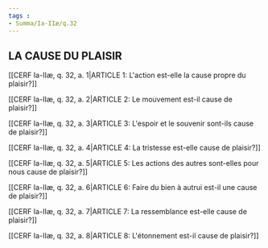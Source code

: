 ```yaml
---
tags : 
- Summa/Ia-IIæ/q.32
---
```


## LA CAUSE DU PLAISIR

[[CERF Ia-IIæ, q. 32, a. 1|ARTICLE 1: L'action est-elle la cause propre du plaisir?]]

[[CERF Ia-IIæ, q. 32, a. 2|ARTICLE 2: Le mouvement est-il cause de plaisir?]]

[[CERF Ia-IIæ, q. 32, a. 3|ARTICLE 3: L'espoir et le souvenir sont-ils cause de plaisir?]]

[[CERF Ia-IIæ, q. 32, a. 4|ARTICLE 4: La tristesse est-elle cause de plaisir?]]

[[CERF Ia-IIæ, q. 32, a. 5|ARTICLE 5: Les actions des autres sont-elles pour nous cause de plaisir?]]

[[CERF Ia-IIæ, q. 32, a. 6|ARTICLE 6: Faire du bien à autrui est-il une cause de plaisir?]]

[[CERF Ia-IIæ, q. 32, a. 7|ARTICLE 7: La ressemblance est-elle cause de plaisir?]]

[[CERF Ia-IIæ, q. 32, a. 8|ARTICLE 8: L'étonnement est-il cause de plaisir?]]

